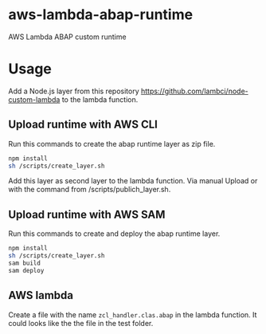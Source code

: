 # aws-lambda-abap-runtime
AWS Lambda ABAP custom runtime

# Usage

Add a Node.js layer from this repository https://github.com/lambci/node-custom-lambda to the lambda function. 

## Upload runtime with AWS CLI


Run this commands to create the abap runtime layer as zip file.

```sh
npm install
sh /scripts/create_layer.sh
```

Add this layer as second layer to the lambda function. Via manual Upload or with the command from /scripts/publich_layer.sh. 

## Upload runtime with AWS SAM

Run this commands to create and deploy the abap runtime layer.

```sh
npm install
sh /scripts/create_layer.sh
sam build
sam deploy
```

## AWS lambda

Create a file with the name `zcl_handler.clas.abap` in the lambda function. It could looks like the the file in the test folder.